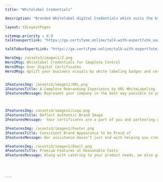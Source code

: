 ```yaml
---
title: "Whitelabel Credentials"

description: "Branded Whitelabel digital Credentials which suits the brand guidelines"

layout: V2LayoutPages

sitemap.priority : 0.9
talktoexpertlink: "https://go.certifyme.online/talk-with-expert?utm_source=whitelabel-credentials&utm_medium=hero&utm_campaign=Talk+to+the+expert"

talkToOurExpertLink: "https://go.certifyme.online/talk-with-expert?utm_source=whitelabel-credentials&utm_medium=review&utm_campaign=Talk+to+our+expert"

HeroImg: /assets3/images1/2.png
Hero1Msg: Whitelabel Credentials for Complete Control 
Hero2Msg: Over Digital Certificates
Hero3Msg: Uplift your business visuals by white labeling badges and certificates to revamp the navbar, footer, and domain of the credentials where CertifyMe only acts as an issuing platform but the organization is advertised as the sole issuer. 


1FeaturesImg: /assets3/images1/URL.png
1FeaturesTitle: A Complete Rebranding Experience by URL WhiteLabeling
1FeaturesMessage: Represent your company in the best way possible to your customers, not just by replacing our logo with yours, we go beyond that. Well, one way you can do this is by URL white labeling. But this is not the only way to white-label credentials. White labeling enables you to recreate your company environment with the freedom of personalizing the page style, colors, fonts, header, and footer. Communicate with your students through white labeling to establish a life-long relationship. It's also a great way to get more exposure for your company.



2FeaturesImg: /assets3/images1/Logo.png
2FeaturesTitle: Reflect Authentic Brand Image
2FeaturesMessage:  Your certificates are a part of you and partnering with CertifyMe doesn’t take away from the authoritative experience that you want to show off, rather we streamline it. Make the certificate recipients feel like you are the certificate issuer and that no third party is involved in it. We make this possible by white labeling the digital certificates.

3FeaturesImg: /assets3/images1/Footer.png
3FeaturesTitle: Consistent Brand Appearance to be Proud of
3FeaturesMessage: Our assistance doesn’t just end with helping you create and manage badges and certificates. We also work toward offering you a seamless certification experience that strengthens your brand value. Using the platform of CertifyMe, you can rebrand the page content and the emails recipients receive. We keep your information aligned professionally and attractively. This improves the overall look and feel of your credential verification page.

4FeaturesImg: /assets3/images1/Email.png
4FeaturesTitle: Premium Features at Reasonable Costs
4FeaturesMessage: Along with catering to your product needs, we also guide you through the primary component that influences your buying decisions - the price. With a sense of security, you also feel a breath of fresh air coming across our service charges.  




---
```

